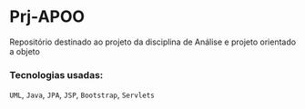 # Prj-APOO
Repositório destinado ao projeto da disciplina de Análise e projeto orientado a objeto

### Tecnologias usadas:
`UML`, `Java`, `JPA`, `JSP`, `Bootstrap`, `Servlets`
